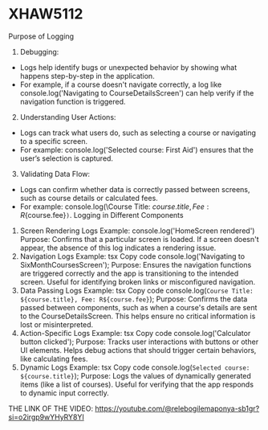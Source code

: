 # XHAW5112

Purpose of Logging
1. Debugging:
- Logs help identify bugs or unexpected behavior by showing what happens step-by-step in the application.
- For example, if a course doesn't navigate correctly, a log like console.log('Navigating to CourseDetailsScreen') can help verify if the navigation function is triggered.
2. Understanding User Actions:
- Logs can track what users do, such as selecting a course or navigating to a specific screen.
- For example: console.log('Selected course: First Aid') ensures that the user’s selection is captured.
3. Validating Data Flow:
- Logs can confirm whether data is correctly passed between screens, such as course details or calculated fees.
- For example: console.log(\Course Title: ${course.title}, Fee: R${course.fee}`)`.
Logging in Different Components
1. Screen Rendering Logs
Example: console.log('HomeScreen rendered')
Purpose: Confirms that a particular screen is loaded. If a screen doesn't appear, the absence of this log indicates a rendering issue.
2. Navigation Logs
Example:
tsx
Copy code
console.log('Navigating to SixMonthCoursesScreen');
Purpose: Ensures the navigation functions are triggered correctly and the app is transitioning to the intended screen. Useful for identifying broken links or misconfigured navigation.
3. Data Passing Logs
Example:
tsx
Copy code
console.log(`Course Title: ${course.title}, Fee: R${course.fee}`);
Purpose: Confirms the data passed between components, such as when a course's details are sent to the CourseDetailsScreen. This helps ensure no critical information is lost or misinterpreted.
4. Action-Specific Logs
Example:
tsx
Copy code
console.log('Calculator button clicked');
Purpose: Tracks user interactions with buttons or other UI elements. Helps debug actions that should trigger certain behaviors, like calculating fees.
5. Dynamic Logs
Example:
tsx
Copy code
console.log(`Selected course: ${course.title}`);
Purpose: Logs the values of dynamically generated items (like a list of courses). Useful for verifying that the app responds to dynamic input correctly.

THE LINK OF THE VIDEO:
https://youtube.com/@relebogilemaponya-sb1gr?si=o2irgp9wYHyRY8YI  
